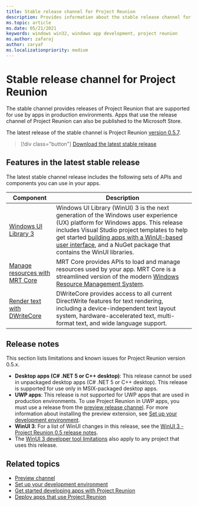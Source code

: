 ```yaml
---
title: Stable release channel for Project Reunion 
description: Provides information about the stable release channel for Project Reunion.
ms.topic: article
ms.date: 05/21/2021
keywords: windows win32, windows app development, project reunion 
ms.author: zafaraj
author: zaryaf
ms.localizationpriority: medium
---
```


# Stable release channel for Project Reunion

The stable channel provides releases of Project Reunion that are supported for use by apps in production environments. Apps that use the release channel of Project Reunion can also be published to the Microsoft Store.

The latest release of the stable channel is Project Reunion [version 0.5.7](https://github.com/microsoft/ProjectReunion/discussions/820). 

> [!div class="button"]
> [Download the latest stable release](https://aka.ms/projectreunion/vsixdownload)

## Features in the latest stable release

The latest stable channel release includes the following sets of APIs and components you can use in your apps.

| Component | Description |
|---------|-------------|
| [Windows UI Library 3](../winui/winui3/index.md) | Windows UI Library (WinUI) 3 is the next generation of the Windows user experience (UX) platform for Windows apps. This release includes Visual Studio project templates to help get started [building apps with a WinUI-based user interface](..\winui\winui3\winui-project-templates-in-visual-studio.md), and a NuGet package that contains the WinUI libraries.  |
| [Manage resources with MRT Core](mrtcore/mrtcore-overview.md) | MRT Core provides APIs to load and manage resources used by your app. MRT Core is a streamlined version of the modern [Windows Resource Management System](/windows/uwp/app-resources/resource-management-system). |
| [Render text with DWriteCore](dwritecore.md) | DWriteCore provides access to all current DirectWrite features for text rendering, including a device-independent text layout system, hardware-accelerated text, multi-format text, and wide language support.  |

## Release notes

This section lists limitations and known issues for Project Reunion version 0.5.x.

- **Desktop apps (C# .NET 5 or C++ desktop)**: This release cannot be used in unpackaged desktop apps (C# .NET 5 or C++ desktop). This release is supported for use only in MSIX-packaged desktop apps.
- **UWP apps**: This release is not supported for UWP apps that are used in production environments. To use Project Reunion in UWP apps, you must use a release from the [preview release channel](preview-channel.md). For more information about installing the preview extension, see [Set up your development environment](set-up-your-development-environment.md).
- **WinUI 3**: For a list of WinUI changes in this release, see the [WinUI 3 - Project Reunion 0.5 release notes](../winui/winui3/index.md).
- The [WinUI 3 developer tool limitations](..\winui\winui3\index.md#developer-tools) also apply to any project that uses this release.

## Related topics

- [Preview channel](preview-channel.md)
- [Set up your development environment](set-up-your-development-environment.md)
- [Get started developing apps with Project Reunion](get-started-with-project-reunion.md)
- [Deploy apps that use Project Reunion](deploy-apps-that-use-project-reunion.md)